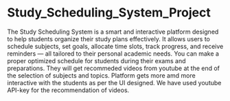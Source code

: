 # Study_Scheduling_System_Project
The Study Scheduling System is a smart and interactive platform designed to help students organize their study plans effectively. It allows users to schedule subjects, set goals, allocate time slots, track progress, and receive reminders — all tailored to their personal academic needs.
You can make a proper optimized schedule for students during their exams and preparations. They will get recommeded videos from youtube at the end of the selection of subjects and topics.
Platform gets more amd more interactive with the students as per the UI designed. We have used youtube API-key for the recommendation of videos. 
